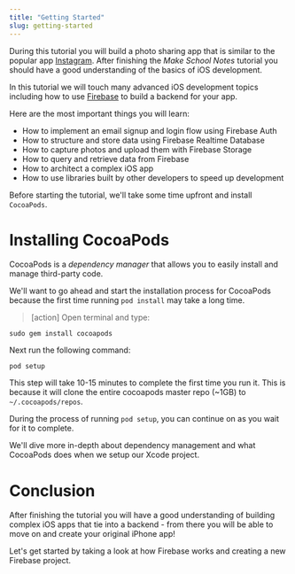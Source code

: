 ```yaml
---
title: "Getting Started"
slug: getting-started
---
```


During this tutorial you will build a photo sharing app that is similar to the popular app [Instagram](https://instagram.com/). After finishing the _Make School Notes_ tutorial you should have a good understanding of the basics of iOS development.

In this tutorial we will touch many advanced iOS development topics including how to use [Firebase](https://firebase.google.com/) to build a backend for your app.

Here are the most important things you will learn:

- How to implement an email signup and login flow using Firebase Auth
- How to structure and store data using Firebase Realtime Database
- How to capture photos and upload them with Firebase Storage
- How to query and retrieve data from Firebase
- How to architect a complex iOS app
- How to use libraries built by other developers to speed up development

Before starting the tutorial, we'll take some time upfront and install `CocoaPods`.

# Installing CocoaPods

CocoaPods is a _dependency manager_ that allows you to easily install and manage third-party code.

We'll want to go ahead and start the installation process for CocoaPods because the first time running `pod install` may take a long time. 

> [action]
Open terminal and type:
>
```
sudo gem install cocoapods
```
>
Next run the following command:
```
pod setup
```

This step will take 10-15 minutes to complete the first time you run it. This is because it will clone the entire cocoapods master repo (~1GB) to `~/.cocoapods/repos`.

During the process of running `pod setup`, you can continue on as you wait for it to complete.

<!-- how to shallow clone: https://stackoverflow.com/questions/21022638/pod-install-is-staying-on-setting-up-cocoapods-master-repo/39904450#39904450 -->

We'll dive more in-depth about dependency management and what CocoaPods does when we setup our Xcode project.

# Conclusion

After finishing the tutorial you will have a good understanding of building complex iOS apps that tie into a backend - from there you will be able to move on and create your original iPhone app!

Let's get started by taking a look at how Firebase works and creating a new Firebase project.
